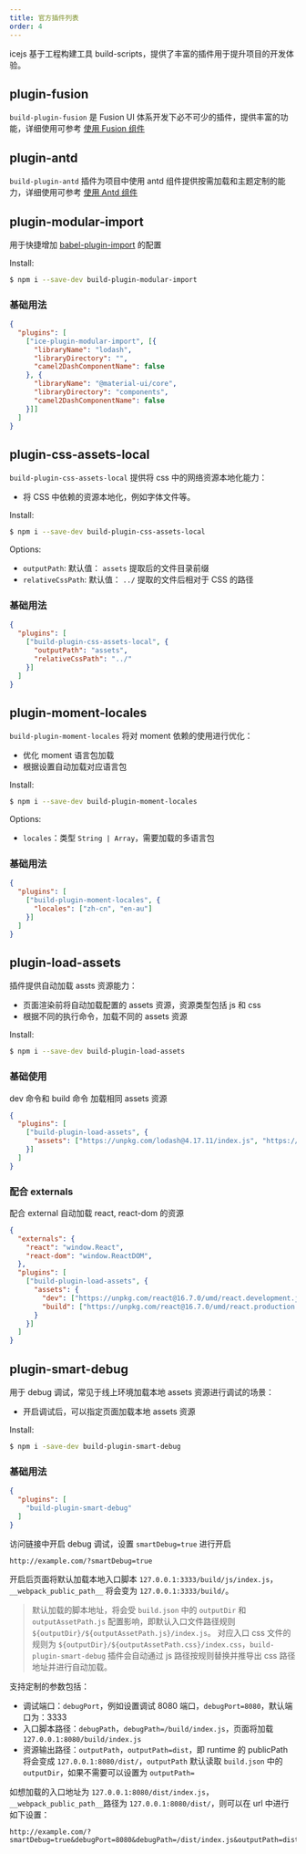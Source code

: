 ```yaml
---
title: 官方插件列表
order: 4
---
```


icejs 基于工程构建工具 build-scripts，提供了丰富的插件用于提升项目的开发体验。

## plugin-fusion

`build-plugin-fusion` 是 Fusion UI 体系开发下必不可少的插件，提供丰富的功能，详细使用可参考 [使用 Fusion 组件](/docs/guide/advance/fusion.md)

## plugin-antd

`build-plugin-antd` 插件为项目中使用 antd 组件提供按需加载和主题定制的能力，详细使用可参考 [使用 Antd 组件](/docs/guide/advance/antd.md)

## plugin-modular-import

用于快捷增加 [babel-plugin-import](https://github.com/ant-design/babel-plugin-import) 的配置

Install:

```bash
$ npm i --save-dev build-plugin-modular-import
```

### 基础用法

```json
{
  "plugins": [
    ["ice-plugin-modular-import", [{
      "libraryName": "lodash",
      "libraryDirectory": "",
      "camel2DashComponentName": false
    }, {
      "libraryName": "@material-ui/core",
      "libraryDirectory": "components",
      "camel2DashComponentName": false
    }]]
  ]
}
```

## plugin-css-assets-local

`build-plugin-css-assets-local` 提供将 css 中的网络资源本地化能力：

- 将 CSS 中依赖的资源本地化，例如字体文件等。

Install:

```bash
$ npm i --save-dev build-plugin-css-assets-local
```

Options:

- `outputPath`: 默认值： `assets` 提取后的文件目录前缀
- `relativeCssPath`: 默认值： `../` 提取的文件后相对于 CSS 的路径

### 基础用法

```json
{
  "plugins": [
    ["build-plugin-css-assets-local", {
      "outputPath": "assets",
      "relativeCssPath": "../"
    }]
  ]
}
```
## plugin-moment-locales

`build-plugin-moment-locales` 将对 moment 依赖的使用进行优化：

- 优化 moment 语言包加载
- 根据设置自动加载对应语言包

Install:

```bash
$ npm i --save-dev build-plugin-moment-locales
```

Options:

- `locales`：类型 `String | Array`，需要加载的多语言包

### 基础用法

```json
{
  "plugins": [
    ["build-plugin-moment-locales", {
      "locales": ["zh-cn", "en-au"]
    }]
  ]
}
```

## plugin-load-assets

插件提供自动加载 assts 资源能力：

 - 页面渲染前将自动加载配置的 assets 资源，资源类型包括 js 和 css
 - 根据不同的执行命令，加载不同的 assets 资源

Install:

```bash
$ npm i --save-dev build-plugin-load-assets
```

### 基础使用

dev 命令和 build 命令 加载相同 assets 资源

```json 
{
  "plugins": [
    ["build-plugin-load-assets", {
      "assets": ["https://unpkg.com/lodash@4.17.11/index.js", "https://url/global.css"]
    }]
  ]
}
```

### 配合 externals

配合 external 自动加载 react, react-dom 的资源

```json
{
  "externals": {
    "react": "window.React",
    "react-dom": "window.ReactDOM",
  },
  "plugins": [
    ["build-plugin-load-assets", {
      "assets": {
        "dev": ["https://unpkg.com/react@16.7.0/umd/react.development.js", "https://unpkg.com/react-dom@16.7.0/umd/react-dom.development.js"],
        "build": ["https://unpkg.com/react@16.7.0/umd/react.production.min.js", "https://unpkg.com/react-dom@16.7.0/umd/react-dom.production.min.js"]
      }
    }]
  ]
}
```

## plugin-smart-debug

用于 debug 调试，常见于线上环境加载本地 assets 资源进行调试的场景：

 - 开启调试后，可以指定页面加载本地 assets 资源

Install:

```bash
$ npm i -save-dev build-plugin-smart-debug
```

### 基础用法

```json
{
  "plugins": [
    "build-plugin-smart-debug"
  ]
}
```

访问链接中开启 debug 调试，设置 `smartDebug=true` 进行开启

```
http://example.com/?smartDebug=true
```

开启后页面将默认加载本地入口脚本 `127.0.0.1:3333/build/js/index.js`，`__webpack_public_path__` 将会变为 `127.0.0.1:3333/build/`。

> 默认加载的脚本地址，将会受 `build.json` 中的 `outputDir` 和 `outputAssetPath.js` 配置影响，即默认入口文件路径规则 `${outputDir}/${outputAssetPath.js}/index.js`。
> 对应入口 css 文件的规则为 `${outputDir}/${outputAssetPath.css}/index.css`，`build-plugin-smart-debug` 插件会自动通过 js 路径按规则替换并推导出 css 路径地址并进行自动加载。

支持定制的参数包括：

* 调试端口：`debugPort`，例如设置调试 8080 端口，`debugPort=8080`，默认端口为：3333
* 入口脚本路径：`debugPath`，`debugPath=/build/index.js`，页面将加载 `127.0.0.1:8080/build/index.js`
* 资源输出路径：`outputPath`，`outputPath=dist`，即 runtime 的 publicPath 将会变成 `127.0.0.1:8080/dist/`，`outputPath` 默认读取 `build.json` 中的 `outputDir`，如果不需要可以设置为 `outputPath=`

如想加载的入口地址为 `127.0.0.1:8080/dist/index.js`， `__webpack_public_path__`路径为 `127.0.0.1:8080/dist/`，则可以在 url 中进行如下设置：

```
http://example.com/?smartDebug=true&debugPort=8080&debugPath=/dist/index.js&outputPath=dist
```